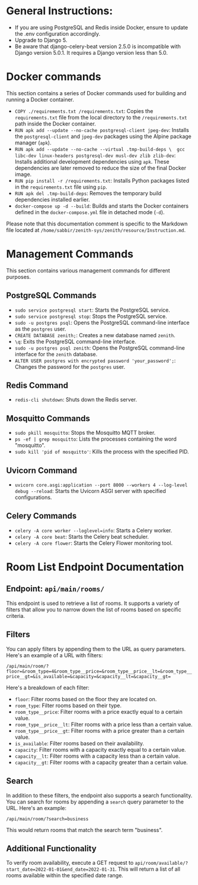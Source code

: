 # General Instructions:
- If you are using PostgreSQL and Redis inside Docker, ensure to update the .env configuration accordingly.
- Upgrade to Django 5.
- Be aware that django-celery-beat version 2.5.0 is incompatible with Django version 5.0.1. It requires a Django version less than 5.0.



# Docker commands

This section contains a series of Docker commands used for building and running a Docker container.

- `COPY ./requirements.txt /requirements.txt`: Copies the `requirements.txt` file from the local directory to the `/requirements.txt` path inside the Docker container.
- `RUN apk add --update --no-cache postgresql-client jpeg-dev`: Installs the `postgresql-client` and `jpeg-dev` packages using the Alpine package manager (`apk`).
- `RUN apk add --update --no-cache --virtual .tmp-build-deps \ 
    gcc libc-dev linux-headers postgresql-dev musl-dev zlib zlib-dev`: Installs additional development dependencies using `apk`. These dependencies are later removed to reduce the size of the final Docker image.
- `RUN pip install -r /requirements.txt`: Installs Python packages listed in the `requirements.txt` file using `pip`.
- `RUN apk del .tmp-build-deps`: Removes the temporary build dependencies installed earlier.
- `docker-compose up -d --build`: Builds and starts the Docker containers defined in the `docker-compose.yml` file in detached mode (`-d`).

Please note that this documentation comment is specific to the Markdown file located at `/home/sabbir/zenith-sys/zenith/resource/Instruction.md`.

# Management Commands

This section contains various management commands for different purposes.

## PostgreSQL Commands

- `sudo service postgresql start`: Starts the PostgreSQL service.
- `sudo service postgresql stop`: Stops the PostgreSQL service.
- `sudo -u postgres psql`: Opens the PostgreSQL command-line interface as the `postgres` user.
- `CREATE DATABASE zenith;`: Creates a new database named `zenith`.
- `\q`: Exits the PostgreSQL command-line interface.
- `sudo -u postgres psql zenith`: Opens the PostgreSQL command-line interface for the `zenith` database.
- `ALTER USER postgres with encrypted password 'your_password';`: Changes the password for the `postgres` user.

## Redis Command

- `redis-cli shutdown`: Shuts down the Redis server.

## Mosquitto Commands

- `sudo pkill mosquitto`: Stops the Mosquitto MQTT broker.
- `ps -ef | grep mosquitto`: Lists the processes containing the word "mosquitto".
- `sudo kill 'pid of mosquitto'`: Kills the process with the specified PID.

## Uvicorn Command

- `uvicorn core.asgi:application --port 8000 --workers 4 --log-level debug --reload`: Starts the Uvicorn ASGI server with specified configurations.

## Celery Commands

- `celery -A core worker --loglevel=info`: Starts a Celery worker.
- `celery -A core beat`: Starts the Celery beat scheduler.
- `celery -A core flower`: Starts the Celery Flower monitoring tool.



# Room List Endpoint Documentation

## Endpoint: `api/main/rooms/`

This endpoint is used to retrieve a list of rooms. It supports a variety of filters that allow you to narrow down the list of rooms based on specific criteria. 

## Filters

You can apply filters by appending them to the URL as query parameters. Here's an example of a URL with filters:

`/api/main/room/?floor=&room_type=4&room_type__price=&room_type__price__lt=&room_type__price__gt=&is_available=&capacity=&capacity__lt=&capacity__gt=`

Here's a breakdown of each filter:

- `floor`: Filter rooms based on the floor they are located on.
- `room_type`: Filter rooms based on their type.
- `room_type__price`: Filter rooms with a price exactly equal to a certain value.
- `room_type__price__lt`: Filter rooms with a price less than a certain value.
- `room_type__price__gt`: Filter rooms with a price greater than a certain value.
- `is_available`: Filter rooms based on their availability.
- `capacity`: Filter rooms with a capacity exactly equal to a certain value.
- `capacity__lt`: Filter rooms with a capacity less than a certain value.
- `capacity__gt`: Filter rooms with a capacity greater than a certain value.

## Search

In addition to these filters, the endpoint also supports a search functionality. You can search for rooms by appending a `search` query parameter to the URL. Here's an example:

`/api/main/room/?search=business`

This would return rooms that match the search term "business".

## Additional Functionality 

To verify room availability, execute a GET request to `api/room/available/?start_date=2022-01-01&end_date=2022-01-31`. This will return a list of all rooms available within the specified date range.

